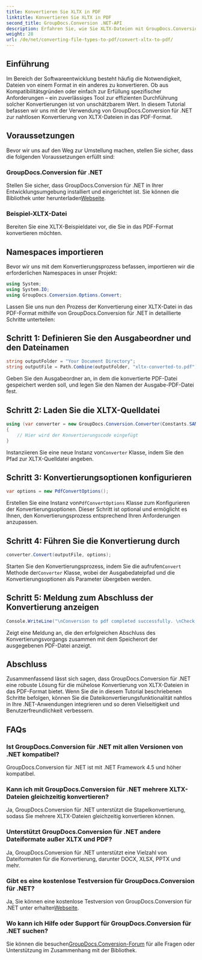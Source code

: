 ```yaml
---
title: Konvertieren Sie XLTX in PDF
linktitle: Konvertieren Sie XLTX in PDF
second_title: GroupDocs.Conversion .NET-API
description: Erfahren Sie, wie Sie XLTX-Dateien mit GroupDocs.Conversion für .NET nahtlos in PDF konvertieren. Erweitern Sie die Vielseitigkeit Ihrer .NET-Anwendungen.
weight: 28
url: /de/net/converting-file-types-to-pdf/convert-xltx-to-pdf/
---
```

## Einführung
Im Bereich der Softwareentwicklung besteht häufig die Notwendigkeit, Dateien von einem Format in ein anderes zu konvertieren. Ob aus Kompatibilitätsgründen oder einfach zur Erfüllung spezifischer Anforderungen – ein zuverlässiges Tool zur effizienten Durchführung solcher Konvertierungen ist von unschätzbarem Wert. In diesem Tutorial befassen wir uns mit der Verwendung von GroupDocs.Conversion für .NET zur nahtlosen Konvertierung von XLTX-Dateien in das PDF-Format. 
## Voraussetzungen
Bevor wir uns auf den Weg zur Umstellung machen, stellen Sie sicher, dass die folgenden Voraussetzungen erfüllt sind:
### GroupDocs.Conversion für .NET
 Stellen Sie sicher, dass GroupDocs.Conversion für .NET in Ihrer Entwicklungsumgebung installiert und eingerichtet ist. Sie können die Bibliothek unter herunterladen[Webseite](https://releases.groupdocs.com/conversion/net/).
### Beispiel-XLTX-Datei
Bereiten Sie eine XLTX-Beispieldatei vor, die Sie in das PDF-Format konvertieren möchten.

## Namespaces importieren
Bevor wir uns mit dem Konvertierungsprozess befassen, importieren wir die erforderlichen Namespaces in unser Projekt:

```csharp
using System;
using System.IO;
using GroupDocs.Conversion.Options.Convert;
```

Lassen Sie uns nun den Prozess der Konvertierung einer XLTX-Datei in das PDF-Format mithilfe von GroupDocs.Conversion für .NET in detaillierte Schritte unterteilen:
## Schritt 1: Definieren Sie den Ausgabeordner und den Dateinamen
```csharp
string outputFolder = "Your Document Directory";
string outputFile = Path.Combine(outputFolder, "xltx-converted-to.pdf");
```
Geben Sie den Ausgabeordner an, in dem die konvertierte PDF-Datei gespeichert werden soll, und legen Sie den Namen der Ausgabe-PDF-Datei fest.
## Schritt 2: Laden Sie die XLTX-Quelldatei
```csharp
using (var converter = new GroupDocs.Conversion.Converter(Constants.SAMPLE_XLTX))
{
    // Hier wird der Konvertierungscode eingefügt
}
```
 Instanziieren Sie eine neue Instanz von`Converter` Klasse, indem Sie den Pfad zur XLTX-Quelldatei angeben.
## Schritt 3: Konvertierungsoptionen konfigurieren
```csharp
var options = new PdfConvertOptions();
```
 Erstellen Sie eine Instanz von`PdfConvertOptions` Klasse zum Konfigurieren der Konvertierungsoptionen. Dieser Schritt ist optional und ermöglicht es Ihnen, den Konvertierungsprozess entsprechend Ihren Anforderungen anzupassen.
## Schritt 4: Führen Sie die Konvertierung durch
```csharp
converter.Convert(outputFile, options);
```
 Starten Sie den Konvertierungsprozess, indem Sie die aufrufen`Convert` Methode der`Converter` Klasse, wobei der Ausgabedateipfad und die Konvertierungsoptionen als Parameter übergeben werden.
## Schritt 5: Meldung zum Abschluss der Konvertierung anzeigen
```csharp
Console.WriteLine("\nConversion to pdf completed successfully. \nCheck output in {0}", outputFolder);
```
Zeigt eine Meldung an, die den erfolgreichen Abschluss des Konvertierungsvorgangs zusammen mit dem Speicherort der ausgegebenen PDF-Datei anzeigt.

## Abschluss
Zusammenfassend lässt sich sagen, dass GroupDocs.Conversion für .NET eine robuste Lösung für die mühelose Konvertierung von XLTX-Dateien in das PDF-Format bietet. Wenn Sie die in diesem Tutorial beschriebenen Schritte befolgen, können Sie die Dateikonvertierungsfunktionalität nahtlos in Ihre .NET-Anwendungen integrieren und so deren Vielseitigkeit und Benutzerfreundlichkeit verbessern.
## FAQs
### Ist GroupDocs.Conversion für .NET mit allen Versionen von .NET kompatibel?
GroupDocs.Conversion für .NET ist mit .NET Framework 4.5 und höher kompatibel.
### Kann ich mit GroupDocs.Conversion für .NET mehrere XLTX-Dateien gleichzeitig konvertieren?
Ja, GroupDocs.Conversion für .NET unterstützt die Stapelkonvertierung, sodass Sie mehrere XLTX-Dateien gleichzeitig konvertieren können.
### Unterstützt GroupDocs.Conversion für .NET andere Dateiformate außer XLTX und PDF?
Ja, GroupDocs.Conversion für .NET unterstützt eine Vielzahl von Dateiformaten für die Konvertierung, darunter DOCX, XLSX, PPTX und mehr.
### Gibt es eine kostenlose Testversion für GroupDocs.Conversion für .NET?
 Ja, Sie können eine kostenlose Testversion von GroupDocs.Conversion für .NET unter erhalten[Webseite](https://releases.groupdocs.com/).
### Wo kann ich Hilfe oder Support für GroupDocs.Conversion für .NET suchen?
 Sie können die besuchen[GroupDocs.Conversion-Forum](https://forum.groupdocs.com/c/conversion/11) für alle Fragen oder Unterstützung im Zusammenhang mit der Bibliothek.